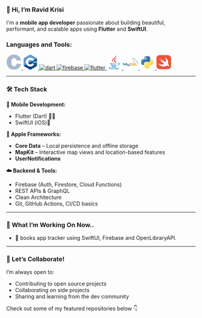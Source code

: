 ### 👋 Hi, I’m Ravid Krisi 

I'm a **mobile app developer** passionate about building beautiful, performant, and scalable apps using **Flutter** and **SwiftUI**. 

<h3 align="left">Languages and Tools:</h3>
<p align="left"> <a href="https://www.cprogramming.com/" target="_blank" rel="noreferrer"> <img src="https://raw.githubusercontent.com/devicons/devicon/master/icons/c/c-original.svg" alt="c" width="40" height="40"/> </a> <a href="https://www.w3schools.com/cpp/" target="_blank" rel="noreferrer"> <img src="https://raw.githubusercontent.com/devicons/devicon/master/icons/cplusplus/cplusplus-original.svg" alt="cplusplus" width="40" height="40"/> </a> <a href="https://dart.dev" target="_blank" rel="noreferrer"> <img src="https://www.vectorlogo.zone/logos/dartlang/dartlang-icon.svg" alt="dart" width="40" height="40"/> </a> <a href="https://firebase.google.com/" target="_blank" rel="noreferrer"> <img src="https://www.vectorlogo.zone/logos/firebase/firebase-icon.svg" alt="firebase" width="40" height="40"/> </a> <a href="https://flutter.dev" target="_blank" rel="noreferrer"> <img src="https://www.vectorlogo.zone/logos/flutterio/flutterio-icon.svg" alt="flutter" width="40" height="40"/> </a> <a href="https://www.java.com" target="_blank" rel="noreferrer"> <img src="https://raw.githubusercontent.com/devicons/devicon/master/icons/java/java-original.svg" alt="java" width="40" height="40"/> </a> <a href="https://www.mysql.com/" target="_blank" rel="noreferrer"> <img src="https://raw.githubusercontent.com/devicons/devicon/master/icons/mysql/mysql-original-wordmark.svg" alt="mysql" width="40" height="40"/> </a> <a href="https://www.python.org" target="_blank" rel="noreferrer"> <img src="https://raw.githubusercontent.com/devicons/devicon/master/icons/python/python-original.svg" alt="python" width="40" height="40"/> </a> <a href="https://developer.apple.com/swift/" target="_blank" rel="noreferrer"> <img src="https://raw.githubusercontent.com/devicons/devicon/master/icons/swift/swift-original.svg" alt="swift" width="40" height="40"/> </a> </p>

---

### 🛠 Tech Stack

**📱 Mobile Development:**
- Flutter (Dart) 🍏🤖
- SwiftUI (iOS)🍏

**🍎 Apple Frameworks:**
- **Core Data** – Local persistence and offline storage
- **MapKit** – Interactive map views and location-based features
- **UserNotifications**

**☁️ Backend & Tools:**
- Firebase (Auth, Firestore, Cloud Functions)
- REST APIs & GraphQL
- Clean Architecture
- Git, GitHub Actions, CI/CD basics

---

### 🚀 What I’m Working On Now..

- 📖 books app tracker using SwiftUI, Firebase and OpenLibraryAPI. 

---

### 🤝 Let’s Collaborate!

I’m always open to:
- Contributing to open source projects
- Collaborating on side projects
- Sharing and learning from the dev community

Check out some of my featured repositories below 👇  
